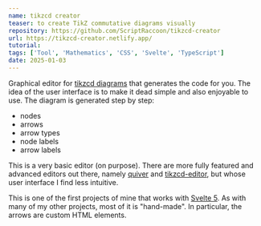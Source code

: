 ```yaml
---
name: tikzcd creator
teaser: to create TikZ commutative diagrams visually
repository: https://github.com/ScriptRaccoon/tikzcd-creator
url: https://tikzcd-creator.netlify.app/
tutorial:
tags: ['Tool', 'Mathematics', 'CSS', 'Svelte', 'TypeScript']
date: 2025-01-03
---
```


Graphical editor for [tikzcd diagrams](https://ctan.org/pkg/tikz-cd) that generates the code for you. The idea of the user interface is to make it dead simple and also enjoyable to use. The diagram is generated step by step:

- nodes
- arrows
- arrow types
- node labels
- arrow labels

This is a very basic editor (on purpose). There are more fully featured and advanced editors out there, namely [quiver](https://github.com/varkor/quiver) and [tikzcd-editor](https://github.com/yishn/tikzcd-editor), but whose user interface I find less intuitive.

This is one of the first projects of mine that works with [Svelte 5](https://svelte.dev/docs/svelte/v5-migration-guide). As with many of my other projects, most of it is "hand-made". In particular, the arrows are custom HTML elements.
